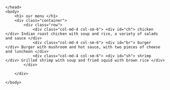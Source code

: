 <!doctype html>
<html lang="en">
    <head>
        <meta charset="utf-8">
        <title> my page </title>
        <link rel="stylesheet" href="coursera.css">
        
    </head>
    <body>
        <h1> our menu </h1>
        <div class="container">
            <div class="row">
                <div class="col-md-4 col-sm-6"> <div id="ch"> chicken </div> Indian roast chicken with soup and rice, a variety of salads and sauce </div>
                <div class="col-md-4 col-sm-6"> <div id="br"> burger </div> Burger with mushroom and hot sauce, with two pieces of cheese and luncheon </div>
                <div class="col-md-4 col-sm-6"> <div id="sh"> shrimp </div> Grilled shrimp with soup and fried squid with brown rice </div>
            </div>
            
        </div>
    
    </body>
</html>
